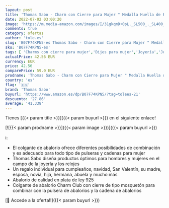 ```yaml
---
layout: post
title: 'Thomas Sabo - Charm con Cierre para Mujer " Medalla Huella de Bebé"  Plata de Ley 925  Plateado'
date: 2022-07-02 03:00:20
image: 'https://m.media-amazon.com/images/I/31gkqmD+0pL._SL500_._SL400_.jpg'
comments: true
category: ofertas
author: 'tole.es'
slug: 'B07F74KPN5-es Thomas Sabo - Charm con Cierre para Mujer " Medalla Huella...'
sku: 'B07F74KPN5-es'
tags: [ 'Charms con cierre para mujer','Dijes para mujer','Joyería','Joyería para mujer','de','ley','plata','thomas sabo','🇪🇸', ]
actualPrice: 42.56 EUR
currency: EUR
price: 42.56
comparePrice: 59.0 EUR
prodname: 'Thomas Sabo - Charm con Cierre para Mujer " Medalla Huella de Bebé"  Plata de Ley 925  Plateado'
country: 'es'
flag: '🇪🇸'
brand: 'Thomas Sabo'
buyurl: 'https://www.amazon.es/dp/B07F74KPN5/?tag=tolees-21'
descuento: '27.86'
average: '41.338'
---
```


Tienes [{{< param title >}}]({{< param buyurl >}}) en el siguiente enlace!

[![{{< param prodname >}}]({{< param image >}})]({{< param buyurl >}})

ℹ️:

- El colgante de abalorio ofrece diferentes posibilidades de combinación y es adecuado para todo tipo de pulseras y cadenas para mujer
- Thomas Sabo diseña productos óptimos para hombres y mujeres en el campo de la joyería y los relojes
- Un regalo individual para cumpleaños, navidad, San Valentín, su madre, esposa, novia, hija, hermana, abuela y mucho más
- Abalorio de calidad en plata de ley 925
- Colgante de abalorio Charm Club con cierre de tipo mosquetón para combinar con la pulsera de abalorios y la cadena de abalorios

[🛒 Accede a la oferta!!]({{< param buyurl >}})
